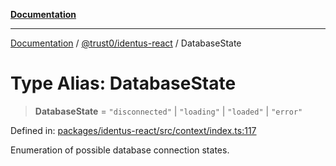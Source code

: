 [**Documentation**](../../../README.md)

***

[Documentation](../../../README.md) / [@trust0/identus-react](../README.md) / DatabaseState

# Type Alias: DatabaseState

> **DatabaseState** = `"disconnected"` \| `"loading"` \| `"loaded"` \| `"error"`

Defined in: [packages/identus-react/src/context/index.ts:117](https://github.com/trust0-project/identus/blob/e70d2004708c48cb2000ff7ceeb93e9283a9a668/packages/identus-react/src/context/index.ts#L117)

Enumeration of possible database connection states.
